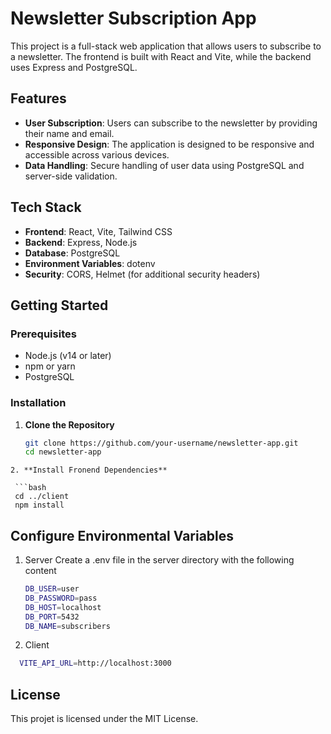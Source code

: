 # Newsletter Subscription App

This project is a full-stack web application that allows users to subscribe to a newsletter. The frontend is built with React and Vite, while the backend uses Express and PostgreSQL.

## Features

- **User Subscription**: Users can subscribe to the newsletter by providing their name and email.
- **Responsive Design**: The application is designed to be responsive and accessible across various devices.
- **Data Handling**: Secure handling of user data using PostgreSQL and server-side validation.

## Tech Stack

- **Frontend**: React, Vite, Tailwind CSS
- **Backend**: Express, Node.js
- **Database**: PostgreSQL
- **Environment Variables**: dotenv
- **Security**: CORS, Helmet (for additional security headers)

## Getting Started

### Prerequisites

- Node.js (v14 or later)
- npm or yarn
- PostgreSQL

### Installation

1. **Clone the Repository**

   ```bash
   git clone https://github.com/your-username/newsletter-app.git
   cd newsletter-app
  ```
2. **Install Fronend Dependencies**

   ```bash
   cd ../client
   npm install
  ```

## Configure Environmental Variables

1. Server
 Create a .env file in the server directory with the following content

    ```bash
    DB_USER=user
    DB_PASSWORD=pass
    DB_HOST=localhost
    DB_PORT=5432
    DB_NAME=subscribers
    ```
2. Client
  ```bash
    VITE_API_URL=http://localhost:3000
  ```

## License

This projet is licensed under the MIT License.